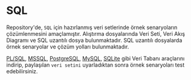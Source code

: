 # SQL

Repository'de, `SQL` için hazırlanmış veri setlerinde örnek senaryoların çözümlenmesini amaçlamıştır. Alıştırma dosyalarında Veri Seti, Veri Akış Diagramı ve SQL uzantılı dosya bulunmaktadır. SQL uzantılı dosyalarda örnek senaryolar ve çözüm yolları bulunmaktadır.

[PL/SQL](https://www.oracle.com/tr/database/technologies/appdev/plsql.html), [MSSQL](https://www.oracle.com/tr/database/technologies/appdev/plsql.html), [PostgreSQL](https://www.postgresql.org/), [MySQL](https://www.mysql.com/), [SQLite](https://www.sqlite.org/index.html) gibi Veri Tabanı araçlarını indirip, paylaşılan `veri setini` uyarladıktan sonra örnek senaryoları test edebilirsiniz.
